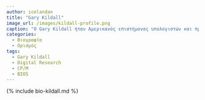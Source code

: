 ```yaml
---
author: icelandan
title: "Gary Kildall"
image_url: /images/kildall-profile.png
caption: "Ο Gary Kildall ήταν Αμερικανός επιστήμονας υπολογιστών και προγραμματιστής λογισμικού, γνωστός για τη δημιουργία του λειτουργικού συστήματος CP/M και την ίδρυση της Digital Research, Inc."
categories:
  - Βιογραφία 
  - Ορισμός 
tags:
  - Gary Kildall
  - Digital Research
  - CP/M
  - BIOS
---
```


{% include bio-kildall.md %}


